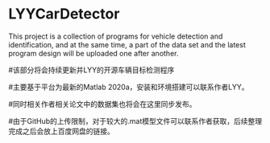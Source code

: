 # LYYCarDetector
 This project is a collection of programs for vehicle detection and identification, and at the same time, a part of the data set and the latest program design will be uploaded one after another.

#该部分将会持续更新并LYY的开源车辆目标检测程序

#主要基于平台为最新的Matlab 2020a，安装和环境搭建可以联系作者LYY。

#同时相关作者相关论文中的数据集也将会在这里同步发布。

#由于GitHub的上传限制，对于较大的.mat模型文件可以联系作者获取，后续整理完成之后会放上百度网盘的链接。